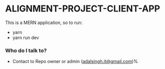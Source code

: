 # ALIGNMENT-PROJECT-CLIENT-APP

This is a MERN application, so to run:

- yarn
- yarn run dev

### Who do I talk to?

- Contact to Repo owner or admin (adalsingh.it@gmail.com)%
